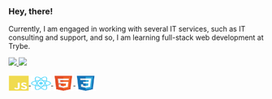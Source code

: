 ### Hey, there!

Currently, I am engaged in working with several IT services, such as IT consulting and support, and so, I am learning full-stack web development at Trybe.

<div>
  <a href='https://github.com/felpssdev'>
  <img height='100em' src='https://github-readme-stats.vercel.app/api?username=felpssdev&show_icons=true&theme=transparent&count_private=true'>
  <img height='100em' src='https://github-readme-stats.vercel.app/api/top-langs/?username=felpssdev&layout=compact&theme=transparent'>
</div>
  
<div style="display: inline_block"><br>
  <img align="center" alt="Rafa-Js" height="30" width="40" src="https://raw.githubusercontent.com/devicons/devicon/master/icons/javascript/javascript-plain.svg">
  <img align="center" alt="React" height="30" width="40" src="https://raw.githubusercontent.com/devicons/devicon/master/icons/react/react-original.svg">
  <img align="center" alt="HTML" height="30" width="40" src="https://raw.githubusercontent.com/devicons/devicon/master/icons/html5/html5-original.svg">
  <img align="center" alt="CSS" height="30" width="40" src="https://raw.githubusercontent.com/devicons/devicon/master/icons/css3/css3-original.svg">
</div>
